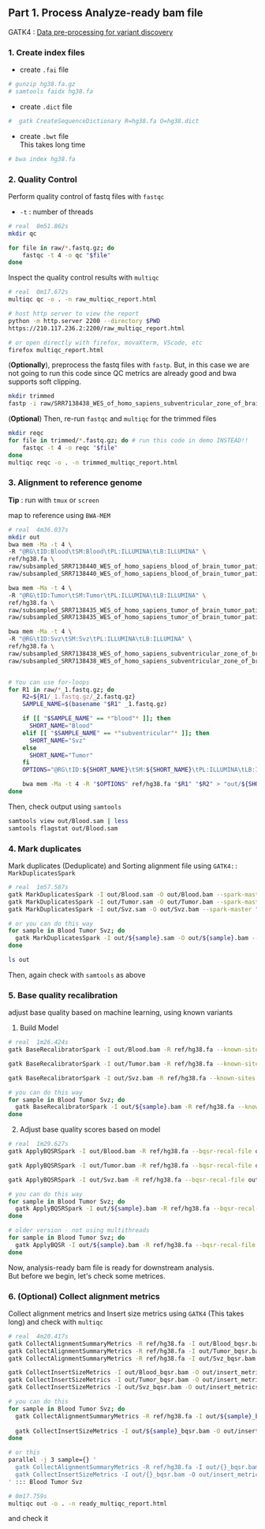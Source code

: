 ## Part 1. Process Analyze-ready bam file
GATK4 : [Data pre-processing for variant discovery](https://gatk.broadinstitute.org/hc/en-us/articles/360035535912-Data-pre-processing-for-variant-discovery)

### 1. Create index files
- create `.fai` file
```bash
# gunzip hg38.fa.gz
# samtools faidx hg38.fa
```
- create `.dict` file
```bash
#  gatk CreateSequenceDictionary R=hg38.fa O=hg38.dict
```

- create `.bwt` file  
This takes long time
```bash
# bwa index hg38.fa
```

### 2. Quality Control
Perform quality control of fastq files with `fastqc`
- `-t` : number of threads
```bash
# real	0m51.862s
mkdir qc

for file in raw/*.fastq.gz; do 
    fastqc -t 4 -o qc "$file"
done
```

Inspect the quality control results with `multiqc`
```bash
# real	0m17.672s
multiqc qc -o . -n raw_multiqc_report.html

# host http server to view the report
python -m http.server 2200 --directory $PWD
https://210.117.236.2:2200/raw_multiqc_report.html

# or open directly with firefox, movaXterm, VScode, etc
firefox multiqc_report.html
```

(**Optionally**), preprocess the fastq files with `fastp`. But, in this case we are not going to run this code since QC metrics are already good and bwa supports soft clipping.
```bash
mkdir trimmed
fastp -i raw/SRR7138438_WES_of_homo_sapiens_subventricular_zone_of_brain_tumor_patient_1.fastq.gz -I raw/SRR7138438_WES_of_homo_sapiens_subventricular_zone_of_brain_tumor_patient_2.fastq.gz -o trimmed/SRR7138438_WES_of_homo_sapiens_subventricular_zone_of_brain_tumor_patient_1.fastq.gz -O trimmed/SRR7138438_WES_of_homo_sapiens_subventricular_zone_of_brain_tumor_patient_2.fastq.gz
```
  
(**Optional**) Then, re-run `fastqc` and `multiqc` for the trimmed files
```bash
mkdir reqc
for file in trimmed/*.fastq.gz; do # run this code in demo INSTEAD!!
    fastqc -t 4 -o reqc "$file"
done
multiqc reqc -o . -n trimmed_multiqc_report.html
```

### 3. Alignment to reference genome
**Tip** : run with `tmux` or `screen`  

map to reference using `BWA-MEM`
```bash
# real	4m36.037s
mkdir out
bwa mem -Ma -t 4 \
-R "@RG\tID:Blood\tSM:Blood\tPL:ILLUMINA\tLB:ILLUMINA" \
ref/hg38.fa \
raw/subsampled_SRR7138440_WES_of_homo_sapiens_blood_of_brain_tumor_patient_2.fastq.gz \
raw/subsampled_SRR7138440_WES_of_homo_sapiens_blood_of_brain_tumor_patient_2.fastq.gz > out/Blood.sam

bwa mem -Ma -t 4 \
-R "@RG\tID:Tumor\tSM:Tumor\tPL:ILLUMINA\tLB:ILLUMINA" \
ref/hg38.fa \
raw/subsampled_SRR7138435_WES_of_homo_sapiens_tumor_of_brain_tumor_patient_1.fastq.gz \
raw/subsampled_SRR7138435_WES_of_homo_sapiens_tumor_of_brain_tumor_patient_2.fastq.gz > out/Tumor.sam

bwa mem -Ma -t 4 \
-R "@RG\tID:Svz\tSM:Svz\tPL:ILLUMINA\tLB:ILLUMINA" \
ref/hg38.fa \
raw/subsampled_SRR7138438_WES_of_homo_sapiens_subventricular_zone_of_brain_tumor_patient_1.fastq.gz \
raw/subsampled_SRR7138438_WES_of_homo_sapiens_subventricular_zone_of_brain_tumor_patient_2.fastq.gz > out/Svz.sam


# You can use for-loops
for R1 in raw/*_1.fastq.gz; do
    R2=${R1/_1.fastq.gz/_2.fastq.gz}
    SAMPLE_NAME=$(basename "$R1" _1.fastq.gz)

    if [[ "$SAMPLE_NAME" == *"blood"* ]]; then
      SHORT_NAME="Blood"
    elif [[ "$SAMPLE_NAME" == *"subventricular"* ]]; then
      SHORT_NAME="Svz"
    else
      SHORT_NAME="Tumor"
    fi
    OPTIONS="@RG\tID:${SHORT_NAME}\tSM:${SHORT_NAME}\tPL:ILLUMINA\tLB:ILLUMINA"

    bwa mem -Ma -t 4 -R "$OPTIONS" ref/hg38.fa "$R1" "$R2" > "out/${SHORT_NAME}.sam"
done
```

Then, check output using `samtools`
```bash
samtools view out/Blood.sam | less
samtools flagstat out/Blood.sam
```

### 4. Mark duplicates
Mark duplicates (Deduplicate) and Sorting alignment file using `GATK4:: MarkDuplicatesSpark`

```bash
# real	1m57.587s
gatk MarkDuplicatesSpark -I out/Blood.sam -O out/Blood.bam --spark-master "local[4]"
gatk MarkDuplicatesSpark -I out/Tumor.sam -O out/Tumor.bam --spark-master "local[4]"
gatk MarkDuplicatesSpark -I out/Svz.sam -O out/Svz.bam --spark-master "local[4]"

# or you can do this way
for sample in Blood Tumor Svz; do
  gatk MarkDuplicatesSpark -I out/${sample}.sam -O out/${sample}.bam --spark-master "local[4]"
done

ls out
```

Then, again check with `samtools` as above

### 5. Base quality recalibration
adjust base quality based on machine learning, using known variants
1. Build Model
```bash
# real	1m26.424s
gatk BaseRecalibratorSpark -I out/Blood.bam -R ref/hg38.fa --known-sites ref/Homo_sapiens_assembly38.dbsnp138.vcf -O out/recal_data_blood.table --spark-master "local[4]"

gatk BaseRecalibratorSpark -I out/Tumor.bam -R ref/hg38.fa --known-sites ref/Homo_sapiens_assembly38.dbsnp138.vcf -O out/recal_data_tumor.table --spark-master "local[4]"

gatk BaseRecalibratorSpark -I out/Svz.bam -R ref/hg38.fa --known-sites ref/Homo_sapiens_assembly38.dbsnp138.vcf -O out/recal_data_svz.table --spark-master "local[4]"

# you can do this way
for sample in Blood Tumor Svz; do
  gatk BaseRecalibratorSpark -I out/${sample}.bam -R ref/hg38.fa --known-sites ref/Homo_sapiens_assembly38.dbsnp138.vcf -O out/recal_data_${sample}.table --spark-master "local[4]" # --tmp-dir /tmp
done

```

2. Adjust base quality scores based on model
```bash
# real	1m29.627s
gatk ApplyBQSRSpark -I out/Blood.bam -R ref/hg38.fa --bqsr-recal-file out/recal_data_Blood.table -O out/Blood_bqsr.bam --spark-master "local[4]"

gatk ApplyBQSRSpark -I out/Tumor.bam -R ref/hg38.fa --bqsr-recal-file out/recal_data_Tumor.table -O out/Tumor_bqsr.bam --spark-master "local[4]"

gatk ApplyBQSRSpark -I out/Svz.bam -R ref/hg38.fa --bqsr-recal-file out/recal_data_Svz.table -O out/Svz_bqsr.bam --spark-master "local[4]"

# you can do this way
for sample in Blood Tumor Svz; do
  gatk ApplyBQSRSpark -I out/${sample}.bam -R ref/hg38.fa --bqsr-recal-file out/recal_data_${sample}.table -O out/${sample}_bqsr.bam --spark-master "local[4]"
done

# older version - not using multithreads
for sample in Blood Tumor Svz; do
  gatk ApplyBQSR -I out/${sample}.bam -R ref/hg38.fa --bqsr-recal-file out/recal_data_${sample}.table -O out/${sample}_bqsr.bam
done
```
  
Now, analysis-ready bam file is ready for downstream analysis.  
But before we begin, let's check some metrices.  

### 6. (Optional) Collect alignment metrics
Collect alignment metrics and Insert size metrics using `GATK4` (This takes long) and check with `multiqc`
```bash
# real	4m20.417s
gatk CollectAlignmentSummaryMetrics -R ref/hg38.fa -I out/Blood_bqsr.bam -O out/alignment_metrics_Blood.txt
gatk CollectAlignmentSummaryMetrics -R ref/hg38.fa -I out/Tumor_bqsr.bam -O out/alignment_metrics_Tumor.txt
gatk CollectAlignmentSummaryMetrics -R ref/hg38.fa -I out/Svz_bqsr.bam -O out/alignment_metrics_Svz.txt

gatk CollectInsertSizeMetrics -I out/Blood_bqsr.bam -O out/insert_metrics_Blood.txt -H out/insert_histogram_Blood.pdf
gatk CollectInsertSizeMetrics -I out/Tumor_bqsr.bam -O out/insert_metrics_Tumor.txt -H out/insert_histogram_Tumor.pdf
gatk CollectInsertSizeMetrics -I out/Svz_bqsr.bam -O out/insert_metrics_Svz.txt -H out/insert_histogram_Svz.pdf

# you can do this
for sample in Blood Tumor Svz; do
  gatk CollectAlignmentSummaryMetrics -R ref/hg38.fa -I out/${sample}_bqsr.bam -O out/alignment_metrics_${sample}.txt
  
  gatk CollectInsertSizeMetrics -I out/${sample}_bqsr.bam -O out/insert_metrics_${sample}.txt -H out/insert_histogram_${sample}.pdf
done

# or this
parallel -j 3 sample={} '
  gatk CollectAlignmentSummaryMetrics -R ref/hg38.fa -I out/{}_bqsr.bam -O out/alignment_metrics_{}.txt;
  gatk CollectInsertSizeMetrics -I out/{}_bqsr.bam -O out/insert_metrics_{}.txt -H out/insert_histogram_{}.pdf
' ::: Blood Tumor Svz
```

```bash
# 0m17.759s
multiqc out -o . -n ready_multiqc_report.html
```
  
and check it
